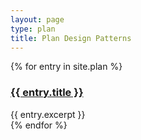 ```yaml
---
layout: page
type: plan
title: Plan Design Patterns
---
```

{% for entry in site.plan %}
<div class="pattern">
    <h3><a href="{{ entry.url }}">{{ entry.title }}</a></h3>
    {{ entry.excerpt }}
</div>
{% endfor %}